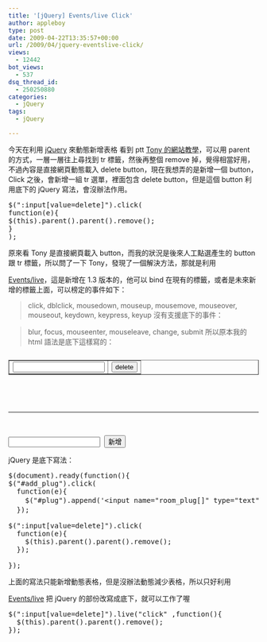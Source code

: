 ```yaml
---
title: '[jQuery] Events/live Click'
author: appleboy
type: post
date: 2009-04-22T13:35:57+00:00
url: /2009/04/jquery-eventslive-click/
views:
  - 12442
bot_views:
  - 537
dsq_thread_id:
  - 250250880
categories:
  - jQuery
tags:
  - jQuery

---
```

今天在利用 <a href="http://jquery.com/" target="_blank">jQuery</a> 來動態新增表格 <tr><td> 看到 ptt <a href="http://tony1223.no-ip.org:81/test/testTableGird.html" target="_blank">Tony 的網站教學</a>，可以用 parent 的方式，一層一層往上尋找到 tr 標籤，然後再整個 remove 掉，覺得相當好用，不過內容是直接網頁動態載入 delete button，現在我想弄的是新增一個 button，Click 之後，會新增一組 tr 選單，裡面包含 delete button，但是這個 button 利用底下的 jQuery 寫法，會沒辦法作用。 

<pre class="brush: jscript; title: ; notranslate" title="">$(":input[value=delete]").click(
function(e){
$(this).parent().parent().remove();
}
);</pre> 原來看 Tony 是直接網頁載入 button，而我的狀況是後來人工點選產生的 button 跟 tr 標籤，所以問了一下 Tony，發現了一個解決方法，那就是利用 

[Events/live][1]，這是新增在 1.3 版本的，他可以 bind 在現有的標籤，或者是未來新增的標籤上面，可以榜定的事件如下： 

> click, dblclick, mousedown, mouseup, mousemove, mouseover, mouseout, keydown, keypress, keyup 沒有支援底下的事件： 

> blur, focus, mouseenter, mouseleave, change, submit<!--more--> 所以原本我的 html 語法是底下這樣寫的： 

<pre class="brush: xml; title: ; notranslate" title=""><table id="plug" border="1">
  
  
  
  <tr>
    <td>
      <input id="room_plug" name="room_plug[]" type="text" />
    </td>
    
    
    <td>
      <input type="button" value="delete" />
    </td>
    
  </tr>
  
</table>


<hr />

<input id="plug_name" name="plug_name" type="text" /> <input id="add_plug" name="add_plug" type="button" value="新增" /></pre> jQuery 是底下寫法： 

<pre class="brush: jscript; title: ; notranslate" title="">$(document).ready(function(){
$("#add_plug").click(
  function(e){
    $("#plug").append('&lt;input name="room_plug[]" type="text" value="'+$("#plug_name").attr("value")+'" /> <input type="button" value="delete" />');
  });

$(":input[value=delete]").click(
  function(e){
    $(this).parent().parent().remove();
  });

});</pre> 上面的寫法只能新增動態表格，但是沒辦法動態減少表格，所以只好利用 

[Events/live][1] 把 jQuery 的部份改寫成底下，就可以工作了喔 

<pre class="brush: jscript; title: ; notranslate" title="">$(":input[value=delete]").live("click" ,function(){
  $(this).parent().parent().remove();
});</pre>

 [1]: http://docs.jquery.com/Events/live